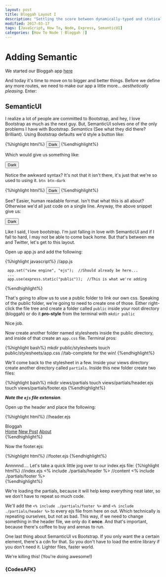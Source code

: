 ```yaml
---
layout: post
title: Bloggah Layout I
description: "Settling the score between dynamically-typed and statically-typed languages."
modified: 2017-03-17
tags: [JavaScript, How To, Node, Express, SemanticUI]
categories: [How To Node | Bloggah |]
---
```

<link rel="stylesheet" href="https://cdnjs.cloudflare.com/ajax/libs/semantic-ui/2.2.13/components/button.min.css" />
<h1>Adding Semantic</h1>

We started our Bloggah app <a href="https://codesafk.github.io/how%20to%20node%20%7C%20bloggah%20%7C/bloggah-index/" target="_blank">here</a>

And today it's time to move on to bigger and better things.  Before we define any more routes, we need to
make our app a little more...  *aesthetically pleasing*.  Enter:

<h2>SemanticUI</h2>

I realize a lot of people are committed to Bootstrap, and hey, I love Bootstrap as much as the next guy.  But, SemanticUI solves one of
the only problems I have with Bootstrap.  *Semantics* (See what they did there?  Brilliant).  Using Bootstrap defaults we'd style
a button like:

{%highlight html%}
   <button type="button" class="btn btn-dark">Dark</button>
 {%endhighlight%}
 
 Which would give us something like: 
 
 <button type="button" class="btn btn-dark">Dark</button>
 
 Notice the awkward syntax?  It's not that it isn't there, it's just that we're so used to using it.  ```btn btn-dark ```
 
 {%highlight html%}
    <button class="ui secondary button">Dark</button>
  {%endhighlight%}
  
  See?  Easier, human readable format.  Isn't that what this is all about?  Otherwise we'd all just code on a single line.
  Anyway, the above snippet give us:

 <button class="ui secondary button">
   Dark
 </button>
 
 Like I said, I love bootstrap.  I'm just falling in love with SemanticUI and if I fall to hard, I may not be able to come back home.
 But that's between me and Twitter, let's get to this layout.
 
 Open up app.js and add the following:
 
 {%highlight javascript%}
     //app.js
     
     app.set("view engine", "ejs");  //Should already be here...
     ...
     app.use(express.static("public"));  //This is what we're adding
   {%endhighlight%}
 
 That's going to allow us to use a public folder to link our own css.  Speaking of the public folder, we're going to need to create one of those.
 Either right-click the file tree and create a folder called ```public``` inside your root directory (bloggah) or do it **pro-style**
 from the terminal with ```mkdir public```
 
 Nice job.
 
 Now create another folder named stylesheets inside the public directory, and inside of that create an ```app.css``` file.  Terminal pros:
 
 {%highlight bash%}
     mkdir public/stylesheets
     touch public/stylesheets/app.css //tab-complete for the win!
    {%endhighlight%}
    
 We'll come back to the stylesheet in a few.  Inside your views directory create another directory called ```partials```.  Inside this 
 new folder create two files:
 
 {%highlight bash%}
      mkdir views/partials
      touch views/partials/header.ejs
      touch views/partials/footer.ejs
 {%endhighlight%}
 
 ***Note the ```ejs``` file extension***.
 
 Open up the header and place the following:
 
 {%highlight html%}
 //header.ejs
       <html>
         <head>
             <title>Bloggah</title>
             <link rel="stylesheet" href="https://cdnjs.cloudflare.com/ajax/libs/semantic-ui/2.2.13/semantic.min.css" />
             <link rel="stylesheet" href="/stylesheets/app.css"/>
         </head>
         <div class="ui fixed inverted menu">
             <div class="ui container">
                 <div class="header item">
                     <i class="code icon"></i>Bloggah
                 </div>
                 <a href="/" class="item">Home</a>
                 <a href="/posts/new" class="item">New Post</a>
                 <a href="/about" class="item">About</a>
             </div>
         </div>
       <body>
  {%endhighlight%}  
  
  Now the footer.ejs:
  
  {%highlight html%}
   //footer.ejs
         <script src="https://cdnjs.cloudflare.com/ajax/libs/semantic-ui/2.2.13/semantic.min.js"></script>
         </body>
     </html>
    {%endhighlight%}  
  
  Annnnnd.... Let's take a quick little jog over to our index.ejs file:
  {%highlight html%}
   //index.ejs
       <% include ./partials/header %>
            //content
        <% include ./partials/footer %>     
    {%endhighlight%}  
  
  
  We're loading the partials, because it will help keep everything neat later, so we don't have to repeat so much code.
  
  We'll add the ```<% include ./partials/footer %>``` and ```<% include ./partials/header %>``` to every ejs file from here
  on out.  Which technically is repeating ourselves, but not as bad.  This way, if we need to change something in the header file,
  we only do it **once**.  And that's important, because there's coffee to buy and arenas to run.
  
  One last thing about SemanticUI vs Bootstrap.  If you only want the a certain element, there's a cdn for that.  So you don't have to load the entire 
  library if you don't need it.  Lighter files, faster world.  
  
  We're killing this!  (You're doing awesome!)
  
  <h3>{CodesAFK}</h3>      

      